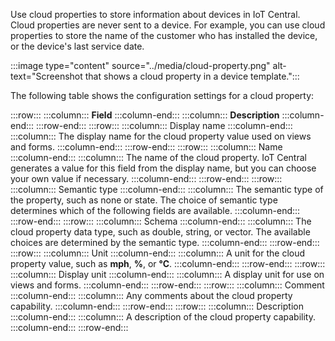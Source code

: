 Use cloud properties to store information about devices in IoT Central. Cloud properties are never sent to a device. For example, you can use cloud properties to store the name of the customer who has installed the device, or the device's last service date.

:::image type="content" source="../media/cloud-property.png" alt-text="Screenshot that shows a cloud property in a device template.":::

The following table shows the configuration settings for a cloud property:

:::row:::
  :::column:::
    **Field**
  :::column-end:::
  :::column:::
    **Description**
  :::column-end:::
:::row-end:::
:::row:::
  :::column:::
    Display name
  :::column-end:::
  :::column:::
    The display name for the cloud property value used on views and forms.
  :::column-end:::
:::row-end:::
:::row:::
  :::column:::
    Name
  :::column-end:::
  :::column:::
    The name of the cloud property. IoT Central generates a value for this field from the display name, but you can choose your own value if necessary.
  :::column-end:::
:::row-end:::
:::row:::
  :::column:::
    Semantic type
  :::column-end:::
  :::column:::
    The semantic type of the property, such as none or state. The choice of semantic type determines which of the following fields are available.
  :::column-end:::
:::row-end:::
:::row:::
  :::column:::
    Schema
  :::column-end:::
  :::column:::
    The cloud property data type, such as double, string, or vector. The available choices are determined by the semantic type.
  :::column-end:::
:::row-end:::
:::row:::
  :::column:::
    Unit
  :::column-end:::
  :::column:::
    A unit for the cloud property value, such as **mph**, **%**, or **°C**.
  :::column-end:::
:::row-end:::
:::row:::
  :::column:::
    Display unit
  :::column-end:::
  :::column:::
    A display unit for use on views and forms.
  :::column-end:::
:::row-end:::
:::row:::
  :::column:::
    Comment
  :::column-end:::
  :::column:::
    Any comments about the cloud property capability.
  :::column-end:::
:::row-end:::
:::row:::
  :::column:::
    Description
  :::column-end:::
  :::column:::
    A description of the cloud property capability.
  :::column-end:::
:::row-end:::
